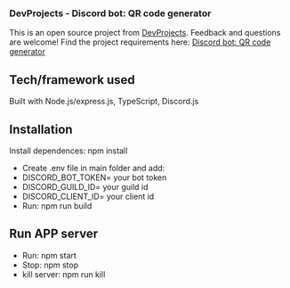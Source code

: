 ### DevProjects - Discord bot: QR code generator

This is an open source project from [DevProjects](http://www.codementor.io/projects). Feedback and questions are welcome!
Find the project requirements here: [Discord bot: QR code generator](https://www.codementor.io/projects/tool/discord-bot-qr-code-generator-cgkm8b16qf)

## Tech/framework used
Built with Node.js/express.js, TypeScript, Discord.js

## Installation
Install dependences: npm install
- Create .env file in main folder and add:
- DISCORD_BOT_TOKEN= your bot token
- DISCORD_GUILD_ID= your guild id
- DISCORD_CLIENT_ID= your client id
- Run: npm run build

## Run APP server
- Run: npm start
- Stop: npm stop
- kill server: npm run kill